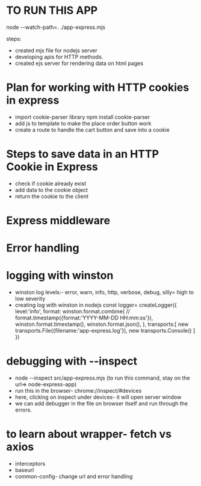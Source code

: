 # TO RUN THIS APP
node --watch-path=. ./app-express.mjs

steps:
- created mjs file for nodejs server
- developing apis for HTTP methods.
- created ejs server for rendering data on html pages

# Plan for working with HTTP cookies in express
- import cookie-parser library
npm install cookie-parser
- add js to template to make the place order button work
- create a route to handle the cart button and save into a cookie
 
# Steps to save data in an HTTP Cookie in Express
- check if cookie already exist
- add data to the cookie object
- return the cookie to the client

# Express middleware

# Error handling

# logging with winston
- winston log levels:-
error, warn, info, http, verbose, debug, silly= high to low severity
- creating log with winston in nodejs
const logger= createLogger({
  level:'info',
  format: winston.format.combine(
    // format.timestamp({format:'YYYY-MM-DD HH:mm:ss'}),
    winston.format.timestamp(),
    winston.format.json(),
  ),
  transports:[
    new transports.File({filename:'app-express.log'}),
    new transports.Console()
  ]  
})

# debugging with --inspect
- node --inspect src/app-express.mjs (to run this command, stay on the url=> node-express-app)
- run this in the browser- chrome://inspect/#devices
- here, clicking on inspect under devices- it will open server window
- we can add debugger in the file on browser itself and run through the errors.


# to learn about wrapper- fetch vs axios
- interceptors
- baseurl
- common-config- change url and error handling
